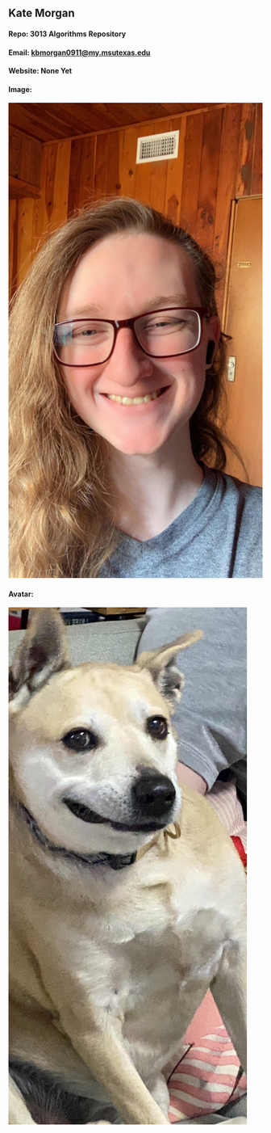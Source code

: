 ## Kate Morgan
#### Repo: 3013 Algorithms Repository
#### Email: kbmorgan0911@my.msutexas.edu
#### Website: None Yet
#### Image: 
![Picture of me](https://github.com/KateM80/2143-OOP-morgan/blob/main/Picture%20for%20OOP.jpg)
#### Avatar:
![Avatar](https://github.com/KateM80/2143-OOP-morgan/blob/main/NewPF.jpg)